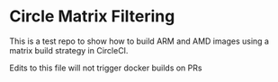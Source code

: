 # Circle Matrix Filtering

This is a test repo to show how to build ARM and AMD images using a matrix build strategy in CircleCI.

Edits to this file will not trigger docker builds on PRs